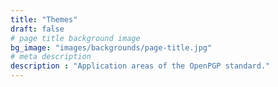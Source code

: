 ```yaml
---
title: "Themes"
draft: false
# page title background image
bg_image: "images/backgrounds/page-title.jpg"
# meta description
description : "Application areas of the OpenPGP standard."
---
```

